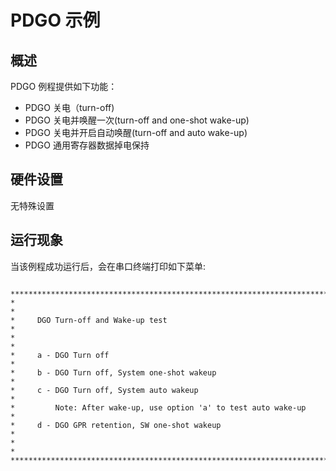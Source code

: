 # PDGO 示例

## 概述

PDGO  例程提供如下功能：

- PDGO 关电（turn-off)
- PDGO 关电并唤醒一次(turn-off and one-shot wake-up)
- PDGO 关电并开启自动唤醒(turn-off and auto wake-up)
- PDGO 通用寄存器数据掉电保持

## 硬件设置

无特殊设置

## 运行现象

当该例程成功运行后，会在串口终端打印如下菜单:

```console

***********************************************************************
*                                                                     *
*     DGO Turn-off and Wake-up test                                   *
*                                                                     *
*     a - DGO Turn off                                                *
*     b - DGO Turn off, System one-shot wakeup                        *
*     c - DGO Turn off, System auto wakeup                            *
*         Note: After wake-up, use option 'a' to test auto wake-up    *
*     d - DGO GPR retention, SW one-shot wakeup                       *
*                                                                     *
***********************************************************************
```

